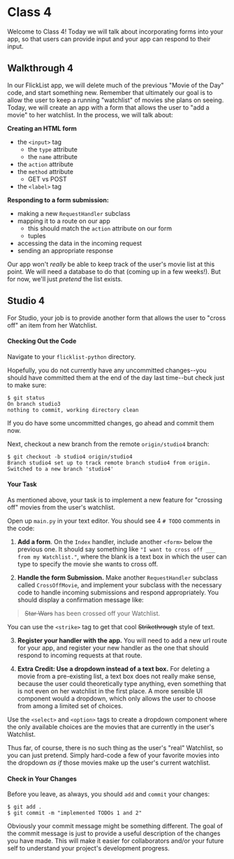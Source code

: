 # Class 4

Welcome to Class 4! Today we will talk about incorporating forms into your app, so that users can provide input and your app can respond to their input.

## Walkthrough 4

In our FlickList app, we will delete much of the previous "Movie of the Day" code, and start something new. Remember that ultimately our goal is to allow the user to keep a running "watchlist" of movies she plans on seeing. Today, we will create an app with a form that allows the user to "add a movie" to her watchlist. In the process, we will talk about:

**Creating an HTML form**
  - the `<input>` tag
    - the `type` attribute
    - the `name` attribute
  - the `action` attribute
  - the `method` attribute
    - GET vs POST
  - the `<label>` tag

**Responding to a form submission:**
  - making a new `RequestHandler` subclass
  - mapping it to a route on our app  
    - this should match the `action` attribute on our form
    - tuples
  - accessing the data in the incoming request
  - sending an appropriate response

Our app won't *really* be able to keep track of the user's movie list at this point. We will need a database to do that (coming up in a few weeks!). But for now, we'll just *pretend* the list exists.

## Studio 4

For Studio, your job is to provide another form that allows the user to "cross off" an item from her  Watchlist.

#### Checking Out the Code

Navigate to your `flicklist-python` directory.

Hopefully, you do not currently have any uncommitted changes--you should have committed them at the end of the day last time--but check just to make sure:

```
$ git status
On branch studio3
nothing to commit, working directory clean
```

If you do have some uncommitted changes, go ahead and commit them now.

Next, checkout a new branch from the remote `origin/studio4` branch:

```
$ git checkout -b studio4 origin/studio4
Branch studio4 set up to track remote branch studio4 from origin.
Switched to a new branch 'studio4'
```

#### Your Task

As mentioned above, your task is to implement a new feature for "crossing off" movies from the user's watchlist.

Open up `main.py` in your text editor. You should see 4 `# TODO` comments in the code:

1. **Add a form**. On the `Index` handler, include another `<form>` below the previous one. It should say something like `"I want to cross off ___ from my Watchlist."`, where the blank is a text box in which the user can type to specify the movie she wants to cross off.

2. **Handle the form Submission.** Make another `RequestHandler` subclass called `CrossOffMovie`, and implement your subclass with the necessary code to handle incoming submissions and respond appropriately. You should display a confirmation message like:

  > <strike>Star Wars</strike> has been crossed off your Watchlist.

  You can use the `<strike>` tag to get that cool <strike>Strikethrough</strike> style of text.

3. **Register your handler with the app.** You will need to add a new url route for your app, and register your new handler as the one that should respond to incoming requests at that route.

4. **Extra Credit: Use a dropdown instead of a text box.** For deleting a movie from a pre-existing list, a text box does not really make sense, because the user could theoretically type anything, even something that is not even on her watchlist in the first place. A more sensible UI component would a dropdown, which only allows the user to choose from among a limited set of choices.

  Use the `<select>` and `<option>` tags to create a dropdown component where the only available choices are the movies that are currently in the user's Watchlist. 

  Thus far, of course, there is no such thing as the user's "real" Watchlist, so you can just pretend. Simply hard-code a few of your favorite movies into the dropdown *as if* those movies make up the user's current watchlist.
  
#### Check in Your Changes 

Before you leave, as always, you should `add` and `commit` your changes:

```
$ git add .
$ git commit -m "implemented TODOs 1 and 2"
```

Obviously your commit message might be something different. The goal of the commit message is just to provide a useful description of the changes you have made. This will make it easier for collaborators and/or your future self to understand your project's development progress.
